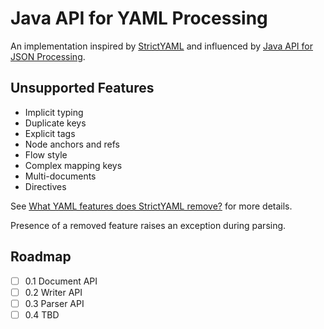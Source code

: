 # Java API for YAML Processing

An implementation inspired by [StrictYAML](https://github.com/crdoconnor/strictyaml) and influenced by [Java API for JSON Processing](https://github.com/eclipse-ee4j/jsonp).

## Unsupported Features
- Implicit typing
- Duplicate keys
- Explicit tags
- Node anchors and refs
- Flow style
- Complex mapping keys
- Multi-documents
- Directives

See [What YAML features does StrictYAML remove?](https://hitchdev.com/strictyaml/features-removed/) for more details.

Presence of a removed feature raises an exception during parsing.

## Roadmap
- [ ] 0.1 Document API
- [ ] 0.2 Writer API
- [ ] 0.3 Parser API
- [ ] 0.4 TBD
